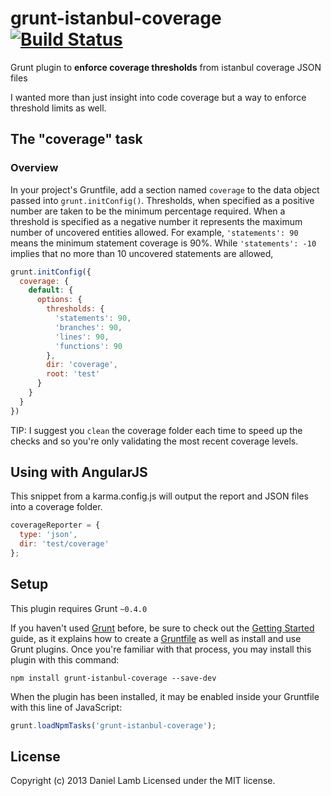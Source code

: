 # grunt-istanbul-coverage [![Build Status](https://travis-ci.org/daniellmb/grunt-istanbul-coverage.png)](https://travis-ci.org/daniellmb/grunt-istanbul-coverage)

Grunt plugin to **enforce coverage thresholds** from istanbul coverage JSON files

I wanted more than just insight into code coverage but a way to enforce threshold limits as well.


## The "coverage" task

### Overview
In your project's Gruntfile, add a section named `coverage` to the data object passed into `grunt.initConfig()`.
Thresholds, when specified as a positive number are taken to be the minimum percentage required.
When a threshold is specified as a negative number it represents the maximum number of uncovered entities allowed.
For example, `'statements': 90` means the minimum statement coverage is 90%. While `'statements': -10` implies that no
more than 10 uncovered statements are allowed,

```js
grunt.initConfig({
  coverage: {
    default: {
      options: {
        thresholds: {
          'statements': 90,
          'branches': 90,
          'lines': 90,
          'functions': 90
        },
        dir: 'coverage',
        root: 'test'
      }
    }
  }
})
```

TIP: I suggest you `clean` the coverage folder each time to speed up the checks and so you're only validating the most
recent coverage levels.


## Using with AngularJS

This snippet from a karma.config.js will output the report and JSON files into a coverage folder.

```js
coverageReporter = {
  type: 'json',
  dir: 'test/coverage'
};
```


## Setup
This plugin requires Grunt `~0.4.0`

If you haven't used [Grunt](http://gruntjs.com/) before, be sure to check out the
[Getting Started](http://gruntjs.com/getting-started) guide, as it explains how to create a
[Gruntfile](http://gruntjs.com/sample-gruntfile) as well as install and use Grunt plugins.
Once you're familiar with that process, you may install this plugin with this command:

```shell
npm install grunt-istanbul-coverage --save-dev
```

When the plugin has been installed, it may be enabled inside your Gruntfile with this line of JavaScript:

```js
grunt.loadNpmTasks('grunt-istanbul-coverage');
```


## License
Copyright (c) 2013 Daniel Lamb
Licensed under the MIT license.

